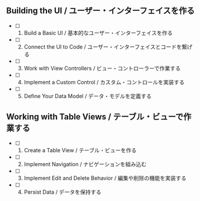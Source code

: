 ## Building the UI / ユーザー・インターフェイスを作る
- [ ] 1. Build a Basic UI / 基本的なユーザー・インターフェイスを作る
- [ ] 2. Connect the UI to Code / ユーザー・インターフェイスとコードを繋げる
- [ ] 3. Work with View Controllers / ビュー・コントローラーで作業する
- [ ] 4. Implement a Custom Control / カスタム・コントロールを実装する
- [ ] 5. Define Your Data Model / データ・モデルを定義する

## Working with Table Views / テーブル・ビューで作業する
- [ ] 1. Create a Table View / テーブル・ビューを作る
- [ ] 2. Implement Navigation / ナビゲーションを組み込む
- [ ] 3. Implement Edit and Delete Behavior / 編集や削除の機能を実装する
- [ ] 4. Persist Data / データを保持する